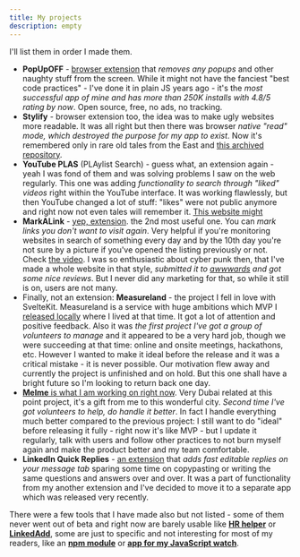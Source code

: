 ```yaml
---
title: My projects
description: empty
---
```


I'll list them in order I made them.

- **PopUpOFF** - [browser extension](https://chrome.google.com/webstore/detail/popupoff-popup-and-overla/ifnkdbpmgkdbfklnbfidaackdenlmhgh) that _removes any popups_ and other naughty stuff from the screen. While it might not have the fanciest "best code practices" - I've done it in plain JS years ago - it's the _most successful app of mine and has more than 250K installs with 4.8/5 rating by now_. Open source, free, no ads, no tracking.
- **Stylify** - browser extension too, the idea was to make ugly websites more readable. It was all right but then there was browser _native "read" mode, which destroyed the purpose for my app to exist_. Now it's remembered only in rare old tales from the East and [this archived repository](https://github.com/RomanistHere/StyLIFy).
- **YouTube PLAS** (PLAylist Search) - guess what, an extension again - yeah I was fond of them and was solving problems I saw on the web regularly. This one was adding _functionality to search through "liked" videos_ right within the YouTube interface. It was working flawlessly, but then YouTube changed a lot of stuff: "likes" were not public anymore and right now not even tales will remember it. [This website might](https://romanisthere.github.io/YouTube-PLAS-Website/)
- **MarkALink** - [yep, extension](https://chrome.google.com/webstore/detail/markalink/jgfjphpcldeifiifdmjpjoidkdhbcboe). the 2nd most useful one. You can _mark links you don't want to visit again_. Very helpful if you're monitoring websites in search of something every day and by the 10th day you're not sure by a picture if you've opened the listing previously or not. Check [the video](https://www.youtube.com/watch?v=tY6F0NffauI). I was so enthusiastic about cyber punk then, that I've made a whole website in that style, _submitted it to [awwwards](https://www.awwwards.com/sites/markalink) and got some nice reviews_. But I never did any marketing for that, so while it still is on, users are not many.
- Finally, not an extension: **Measureland** - the project I fell in love with SvelteKit. Measureland is a service with huge ambitions which MVP I [released locally](https://github.com/RomanistHere/Measureland) where I lived at that time. It got a lot of attention and positive feedback. Also it was _the first project I've got a group of volunteers to manage_ and it appeared to be a very hard job, though we were succeeding at that time: online and onsite meetings, hackathons, etc. However I wanted to make it ideal before the release and it was a critical mistake - it is never possible. Our motivation flew away and currently the project is unfinished and on hold. But this one shall have a bright future so I'm looking to return back one day.
- [**Melme** is what I am working on right now](https://melme.io/). Very Dubai related at this point project, it's a gift from me to this wonderful city. _Second time I've got volunteers to help, do handle it better_. In fact I handle everything much better compared to the previous project: I still want to do "ideal" before releasing it fully - right now it's like MVP - but I update it regularly, talk with users and follow other practices to not burn myself again and make the product better and my team comfortable.
- **LinkedIn Quick Replies** - [an extension](https://chrome.google.com/webstore/detail/linkedin-quick-replies/pfgcpffbebicalfmjajbmacnfopgobom?hl=en-GB&authuser=0) that _adds fast editable replies on your message tab_ sparing some time on copypasting or writing the same questions and answers over and over. It was a part of functionality from my another extension and I've decided to move it to a separate app which was released very recently.

There were a few tools that I have made also but not listed - some of them never went out of beta and right now are barely usable like [**HR helper**](https://chrome.google.com/webstore/detail/hr-helper/legoehlgnimpdcopbolhlgcfhanhmckh?hl=en-GB&authuser=0) or [**LinkedAdd**](https://chrome.google.com/webstore/detail/linkedadd-add-people-auto/beafgeiopjehkondbenpkhipailboiam?hl=en-GB&authuser=0), some are just to specific and not interesting for most of my readers, like an [**npm module**](https://www.npmjs.com/package/preact-tilt) or  [**app for my JavaScript watch**](https://github.com/espruino/BangleApps/pull/1106).